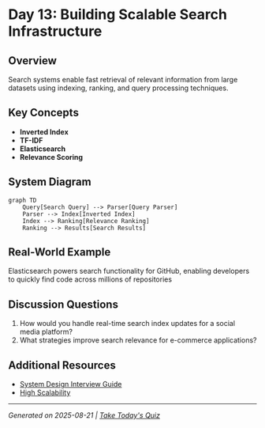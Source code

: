 # Day 13: Building Scalable Search Infrastructure

## Overview
Search systems enable fast retrieval of relevant information from large datasets using indexing, ranking, and query processing techniques.

## Key Concepts
- **Inverted Index**
- **TF-IDF**
- **Elasticsearch**
- **Relevance Scoring**

## System Diagram
```mermaid
graph TD
    Query[Search Query] --> Parser[Query Parser]
    Parser --> Index[Inverted Index]
    Index --> Ranking[Relevance Ranking]
    Ranking --> Results[Search Results]
```

## Real-World Example
Elasticsearch powers search functionality for GitHub, enabling developers to quickly find code across millions of repositories

## Discussion Questions
1. How would you handle real-time search index updates for a social media platform?
2. What strategies improve search relevance for e-commerce applications?

## Additional Resources
- [System Design Interview Guide](https://github.com/donnemartin/system-design-primer)
- [High Scalability](http://highscalability.com/)

---
*Generated on 2025-08-21 | [Take Today's Quiz](../docs/quiz-2025-08-21.html)*
